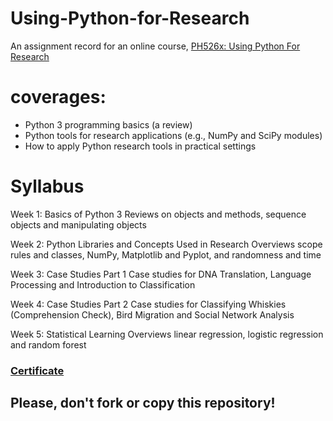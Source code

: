# Using-Python-for-Research
An assignment record for an online course, [PH526x: Using Python For Research](https://pll.harvard.edu/course/using-python-research)

# coverages:
- Python 3 programming basics (a review)
- Python tools for research applications (e.g., NumPy and SciPy modules) 
- How to apply Python research tools in practical settings

# Syllabus
Week 1: Basics of Python 3
Reviews on objects and methods, sequence objects and manipulating objects

Week 2: Python Libraries and Concepts Used in Research
Overviews scope rules and classes, NumPy, Matplotlib and Pyplot, and randomness and time

Week 3: Case Studies Part 1
Case studies for DNA Translation, Language Processing and Introduction to Classification

Week 4: Case Studies Part 2
Case studies for Classifying Whiskies (Comprehension Check), Bird Migration and  Social Network Analysis

Week 5: Statistical Learning
Overviews linear regression, logistic regression and random forest


### [Certificate](https://courses.edx.org/certificates/56cd55e3db7f46d096cf930e307964bc)


## Please, don't fork or copy this repository!
